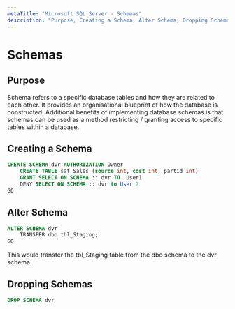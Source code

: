```yaml
---
metaTitle: "Microsoft SQL Server - Schemas"
description: "Purpose, Creating a Schema, Alter Schema, Dropping Schemas"
---
```


# Schemas



## Purpose


Schema refers to a specific database tables and how they are related to each other. It provides an organisational blueprint of how the database is constructed. Additional benefits of implementing database schemas is that schemas can be used as a method restricting / granting access to specific tables within a database.



## Creating a Schema


```sql
CREATE SCHEMA dvr AUTHORIZATION Owner
    CREATE TABLE sat_Sales (source int, cost int, partid int)
    GRANT SELECT ON SCHEMA :: dvr TO  User1
    DENY SELECT ON SCHEMA :: dvr to User 2
GO

```



## Alter Schema


```sql
ALTER SCHEMA dvr
    TRANSFER dbo.tbl_Staging;
GO

```

This would transfer the tbl_Staging table from the dbo schema to the dvr schema



## Dropping Schemas


```sql
DROP SCHEMA dvr

```


